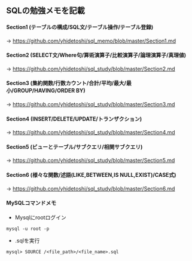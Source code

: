 ## SQLの勉強メモを記載


#### Section1 (テーブルの構成/SQL文/テーブル操作/テーブル登録)

→ https://github.com/yhidetoshi/sql_memo/blob/master/Section1.md

#### Section2 (SELECT文/Where句/算術演算子/比較演算子/論理演算子/真理値)

→ https://github.com/yhidetoshi/sql_study/blob/master/Section2.md

#### Section3 (集約関数/行数カウント/合計/平均/最大/最小/GROUP/HAVING/ORDER BY)

→ https://github.com/yhidetoshi/sql_study/blob/master/Section3.md

#### Section4 (INSERT/DELETE/UPDATE/トランザクション)

→ https://github.com/yhidetoshi/sql_study/blob/master/Section4.md

#### Section5 (ビューとテーブル/サブクエリ/相関サブクエリ)

→ https://github.com/yhidetoshi/sql_study/blob/master/Section5.md

#### Section6 (様々な関数/述語(LIKE,BETWEEN,IS NULL,EXIST)/CASE式)

→ https://github.com/yhidetoshi/sql_study/blob/master/Section6.md


#### MySQLコマンドメモ
- Mysqlにrootログイン
```
mysql -u root -p
```
- .sqlを実行 
```
mysql> SOURCE /<file_path>/<file_name>.sql
```


